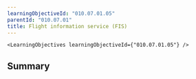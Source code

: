 ```yaml
---
learningObjectiveId: "010.07.01.05"
parentId: "010.07.01"
title: Flight information service (FIS)
---
```


```tsx eval
<LearningObjectives learningObjectiveId={"010.07.01.05"} />
```

## Summary
